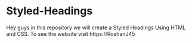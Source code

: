 # Styled-Headings
Hey guys in this repository we will create a Styled Headings Using HTML and CSS. To see the website visit https://RoshanJ45
